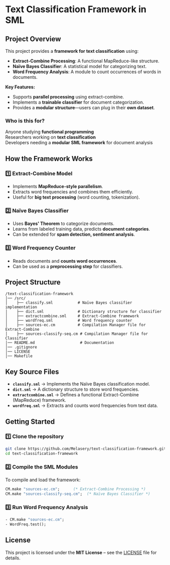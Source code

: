 # Text Classification Framework in SML 

## Project Overview
This project provides a **framework for text classification** using:
- **Extract-Combine Processing**: A functional MapReduce-like structure.
- **Naïve Bayes Classifier**: A statistical model for categorizing text.
- **Word Frequency Analysis**: A module to count occurrences of words in documents.

**Key Features:**
- Supports **parallel processing** using extract-combine.
- Implements a **trainable classifier** for document categorization.
- Provides a **modular structure**—users can plug in their **own dataset**.

### **Who is this for?**
Anyone studying **functional programming**  
Researchers working on **text classification**  
Developers needing a **modular SML framework** for document analysis  



## How the Framework Works
### **1️⃣ Extract-Combine Model**
- Implements **MapReduce-style parallelism**.
- Extracts word frequencies and combines them efficiently.
- Useful for **big text processing** (word counting, tokenization).

### **2️⃣ Naïve Bayes Classifier**
- Uses **Bayes' Theorem** to categorize documents.
- Learns from labeled training data, predicts **document categories**.
- Can be extended for **spam detection, sentiment analysis**.

### **3️⃣ Word Frequency Counter**
- Reads documents and **counts word occurrences**.
- Can be used as a **preprocessing step** for classifiers.



## Project Structure

```
/text-classification-framework
│── /src/                    
│    ├── classify.sml           # Naïve Bayes classifier implementation
│    ├── dict.sml               # Dictionary structure for classifier
│    ├── extractcombine.sml     # Extract-Combine framework
│    ├── wordfreq.sml           # Word frequency counter
│    ├── sources-ec.cm          # Compilation Manager file for Extract-Combine
│    ├── sources-classify-seq.cm # Compilation Manager file for Classifier
│── README.md                    # Documentation
│── .gitignore                  
│── LICENSE                    
│── Makefile                   
```



## Key Source Files
- **`classify.sml`** → Implements the Naïve Bayes classification model.
- **`dict.sml`** → A dictionary structure to store word frequencies.
- **`extractcombine.sml`** → Defines a functional Extract-Combine (MapReduce) framework.
- **`wordfreq.sml`** → Extracts and counts word frequencies from text data.



## Getting Started

### **1️⃣ Clone the repository**
```bash
git clone https://github.com/Melasery/text-classification-framework.git
cd text-classification-framework
```

### **2️⃣ Compile the SML Modules**
To compile and load the framework:
```sml
CM.make "sources-ec.cm";      (* Extract-Combine Processing *)
CM.make "sources-classify-seq.cm";  (* Naïve Bayes Classifier *)
```

### **3️⃣ Run Word Frequency Analysis**
```sml
- CM.make "sources-ec.cm";
- WordFreq.test();
```



## License
This project is licensed under the **MIT License** – see the [LICENSE](LICENSE) file for details.



